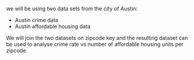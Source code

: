 we will be using two data sets from the city of Austin:
* Austin crime data
* Austin affordable housing data

We will join the two datasets on zipcode key and the resulting dataset can be used to analyse crime rate vs number of affordable housing units per zipcode.
